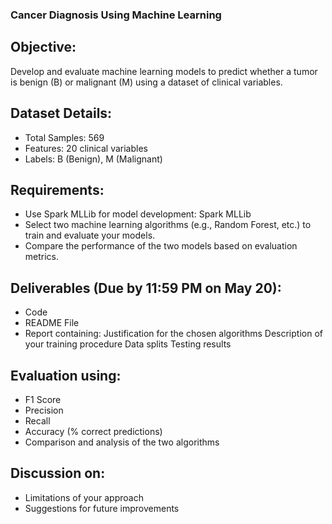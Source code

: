 ### Cancer Diagnosis Using Machine Learning

## Objective:
  Develop and evaluate machine learning models to predict whether a tumor is benign (B) or malignant (M) using a dataset of clinical variables.

## Dataset Details:
- Total Samples: 569
- Features: 20 clinical variables
- Labels: B (Benign), M (Malignant)

## Requirements:
- Use Spark MLLib for model development: Spark MLLib
- Select two machine learning algorithms (e.g., Random Forest, etc.) to train and evaluate your models.
- Compare the performance of the two models based on evaluation metrics.

## Deliverables (Due by 11:59 PM on May 20):
- Code
- README File
- Report containing:
  Justification for the chosen algorithms
  Description of your training procedure
  Data splits
  Testing results

## Evaluation using:
- F1 Score
- Precision
- Recall
- Accuracy (% correct predictions)
- Comparison and analysis of the two algorithms

## Discussion on:
- Limitations of your approach
- Suggestions for future improvements